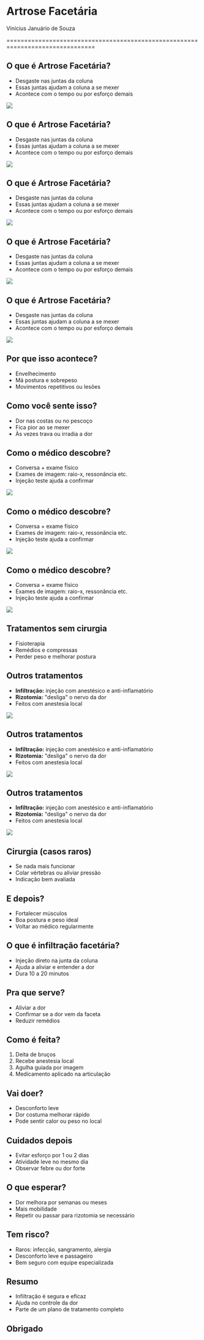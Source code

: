 <!--
-------------------------------------------------------------------------------
This file defines the contents of each slide.
The reveal.js configuration can be found in index.html
-------------------------------------------------------------------------------
-->

<!-- .slide: class="slide-title" data-background-image="assets/infiltracao.jpeg" data-background-color="#000000" data-background-size="contain" data-background-opacity="0.3" -->

<!-- Place the content at the bottom of the slide -->
<div class="r-stretch">
</div>

<h1 id="talk-title">
  Artrose Facetária
</h1>
<p id="talk-authors">
  Vinícius Januário de Souza
</p>
<p></p>
<!-- Place location and date side-by-side with affiliation logos -->
<div class="row talk-info">
<div class="col-large">



</div>
<div class="col-medium">

<!-- Add logos here. Need these wrappers to align them to the bottom right -->

</div>

</div>
</div>

===============================================================================


<section>
  <h1>O que é Artrose Facetária?</h1>
  <div class="row">
    <div class="col">
      <ul>
        <li>Desgaste nas juntas da coluna</li>
        <li>Essas juntas ajudam a coluna a se mexer</li>
        <li>Acontece com o tempo ou por esforço demais</li>
      </ul>
    </div>
    <div class="col">
      <img src="assets/coluna_1.jpeg">
    </div>
  </div>

</section>
<section>
  <h1>O que é Artrose Facetária?</h1>
  <div class="row">
    <div class="col">
      <ul>
        <li>Desgaste nas juntas da coluna</li>
        <li>Essas juntas ajudam a coluna a se mexer</li>
        <li>Acontece com o tempo ou por esforço demais</li>
      </ul>
    </div>
    <div class="col">
      <img src="assets/coluna_2.jpeg">
    </div>
  </div>

</section>
<section>
  <h1>O que é Artrose Facetária?</h1>
  <div class="row">
    <div class="col">
      <ul>
        <li>Desgaste nas juntas da coluna</li>
        <li>Essas juntas ajudam a coluna a se mexer</li>
        <li>Acontece com o tempo ou por esforço demais</li>
      </ul>
    </div>
    <div class="col">
      <img src="assets/coluna_3.jpeg">
    </div>
  </div>

</section>
<section>
  <h1>O que é Artrose Facetária?</h1>
  <div class="row">
    <div class="col">
      <ul>
        <li>Desgaste nas juntas da coluna</li>
        <li>Essas juntas ajudam a coluna a se mexer</li>
        <li>Acontece com o tempo ou por esforço demais</li>
      </ul>
    </div>
    <div class="row">
      <img src="assets/coluna_4.jpeg">
    </div>
  </div>

</section>
<section>
  <h1>O que é Artrose Facetária?</h1>
  <div class="row">
    <div class="col">
      <ul>
        <li>Desgaste nas juntas da coluna</li>
        <li>Essas juntas ajudam a coluna a se mexer</li>
        <li>Acontece com o tempo ou por esforço demais</li>
      </ul>
    </div>
    <div class="col tiny">
      <img src="assets/coluna_5.jpeg">
    </div>
  </div>

</section>

<section>
  <h1>Por que isso acontece?</h1>
  <ul>
    <li>Envelhecimento</li>
    <li>Má postura e sobrepeso</li>
    <li>Movimentos repetitivos ou lesões</li>
  </ul>
</section>

<section>
  <h1>Como você sente isso?</h1>
  <ul>
    <li>Dor nas costas ou no pescoço</li>
    <li>Fica pior ao se mexer</li>
    <li>Às vezes trava ou irradia a dor</li>
  </ul>
</section>

<section>
  <h1>Como o médico descobre?</h1>
  <div class="row">
    <div class="col">
      <ul>
        <li>Conversa + exame físico</li>
        <li>Exames de imagem: raio-x, ressonância etc.</li>
        <li>Injeção teste ajuda a confirmar</li>
      </ul>
    </div>
    <div class="col">
      <img src="assets/exame.jpeg">
    </div>
  </div>
</section>
<section>
  <h1>Como o médico descobre?</h1>
  <div class="row">
    <div class="col">
      <ul>
        <li>Conversa + exame físico</li>
        <li>Exames de imagem: raio-x, ressonância etc.</li>
        <li>Injeção teste ajuda a confirmar</li>
      </ul>
    </div>
    <div class="col">
      <img src="assets/exame_artrose.jpeg">
    </div>
  </div>
</section><section>
  <h1>Como o médico descobre?</h1>
  <div class="row">
    <div class="col">
      <ul>
        <li>Conversa + exame físico</li>
        <li>Exames de imagem: raio-x, ressonância etc.</li>
        <li>Injeção teste ajuda a confirmar</li>
      </ul>
    </div>
    <div class="col">
      <img src="assets/exame_grid.jpeg">
    </div>
  </div>
</section>

<section>
  <h1>Tratamentos sem cirurgia</h1>
  <ul>
    <li>Fisioterapia</li>
    <li>Remédios e compressas</li>
    <li>Perder peso e melhorar postura</li>
  </ul>
</section>

<section>
  <h1>Outros tratamentos</h1>
  <div class="row">
    <div class="col">
      <ul>
        <li><strong>Infiltração:</strong> injeção com anestésico e anti-inflamatório</li>
        <li><strong>Rizotomia:</strong> "desliga" o nervo da dor</li>
        <li>Feitos com anestesia local</li>
      </ul>
    </div>
    <div class="col">
      <img src="assets/esquema_agulha.jpeg">
    </div>
  </div>
</section>

<section>
  <h1>Outros tratamentos</h1>
  <div class="row">
    <div class="col">
      <ul>
        <li><strong>Infiltração:</strong> injeção com anestésico e anti-inflamatório</li>
        <li><strong>Rizotomia:</strong> "desliga" o nervo da dor</li>
        <li>Feitos com anestesia local</li>
      </ul>
    </div>
    <div class="col">
      <img src="assets/preparacao_infiltracao.jpeg">
    </div>
  </div>
</section>

<section>
  <h1>Outros tratamentos</h1>
  <div class="row">
    <div class="col">
      <ul>
        <li><strong>Infiltração:</strong> injeção com anestésico e anti-inflamatório</li>
        <li><strong>Rizotomia:</strong> "desliga" o nervo da dor</li>
        <li>Feitos com anestesia local</li>
      </ul>
    </div>
    <div class="col">
      <img src="assets/infiltracao.jpeg">
    </div>
  </div>
</section>

<section>
  <h1>Cirurgia (casos raros)</h1>
  <ul>
    <li>Se nada mais funcionar</li>
    <li>Colar vértebras ou aliviar pressão</li>
    <li>Indicação bem avaliada</li>
  </ul>
</section>

<section>
  <h1>E depois?</h1>
  <ul>
    <li>Fortalecer músculos</li>
    <li>Boa postura e peso ideal</li>
    <li>Voltar ao médico regularmente</li>
  </ul>
</section>

<section>
  <h1>O que é infiltração facetária?</h1>
  <ul>
    <li>Injeção direto na junta da coluna</li>
    <li>Ajuda a aliviar e entender a dor</li>
    <li>Dura 10 a 20 minutos</li>
  </ul>
</section>

<section>
  <h1>Pra que serve?</h1>
  <ul>
    <li>Aliviar a dor</li>
    <li>Confirmar se a dor vem da faceta</li>
    <li>Reduzir remédios</li>
  </ul>
</section>

<section>
  <h1>Como é feita?</h1>
  <ol>
    <li>Deita de bruços</li>
    <li>Recebe anestesia local</li>
    <li>Agulha guiada por imagem</li>
    <li>Medicamento aplicado na articulação</li>
  </ol>
</section>

<section>
  <h1>Vai doer?</h1>
  <ul>
    <li>Desconforto leve</li>
    <li>Dor costuma melhorar rápido</li>
    <li>Pode sentir calor ou peso no local</li>
  </ul>
</section>

<section>
  <h1>Cuidados depois</h1>
  <ul>
    <li>Evitar esforço por 1 ou 2 dias</li>
    <li>Atividade leve no mesmo dia</li>
    <li>Observar febre ou dor forte</li>
  </ul>
</section>

<section>
  <h1>O que esperar?</h1>
  <ul>
    <li>Dor melhora por semanas ou meses</li>
    <li>Mais mobilidade</li>
    <li>Repetir ou passar para rizotomia se necessário</li>
  </ul>
</section>

<section>
  <h1>Tem risco?</h1>
  <ul>
    <li>Raros: infecção, sangramento, alergia</li>
    <li>Desconforto leve e passageiro</li>
    <li>Bem seguro com equipe especializada</li>
  </ul>
</section>

<section>
  <h1>Resumo</h1>
  <ul>
    <li>Infiltração é segura e eficaz</li>
    <li>Ajuda no controle da dor</li>
    <li>Parte de um plano de tratamento completo</li>
  </ul>
</section>

<section> <h1>Obrigado</h1></section>